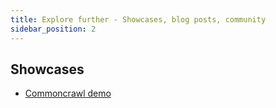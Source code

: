 ```yaml
---
title: Explore further - Showcases, blog posts, community
sidebar_position: 2
---
```


## Showcases
- [Commoncrawl demo](https://common-crawl.quickwit.io/)

